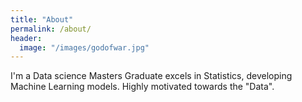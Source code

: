 ```yaml
---
title: "About"
permalink: /about/
header:
  image: "/images/godofwar.jpg"
---
```


I'm a Data science Masters Graduate excels in Statistics, developing Machine Learning models. Highly motivated towards the "Data".
